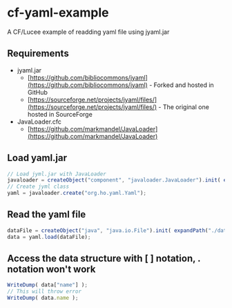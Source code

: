 # cf-yaml-example
A CF/Lucee example of readding yaml file using jyaml.jar

## Requirements
* jyaml.jar 
  * [https://github.com/bibliocommons/jyaml](https://github.com/bibliocommons/jyaml) - Forked and hosted in GitHub
  * [https://sourceforge.net/projects/jyaml/files/](https://sourceforge.net/projects/jyaml/files/) - The original one hosted in SourceForge
* JavaLoader.cfc
  * [https://github.com/markmandel/JavaLoader](https://github.com/markmandel/JavaLoader)

## Load yaml.jar
```javascript
// Load jyml.jar with JavaLoader
javaloader = createObject("component", "javaloader.JavaLoader").init( expandPath("./jyaml-1.3.jar") );
// Create jyml class
yaml = javaloader.create("org.ho.yaml.Yaml");
```

## Read the yaml file
```javascript
dataFile = createObject("java", "java.io.File").init( expandPath("./data.yml") );
data = yaml.load(dataFile);
```

## Access the data structure with [ ] notation, . notation won't work
```javascript
WriteDump( data["name"] );
// This will throw error
WriteDump( data.name );
```
